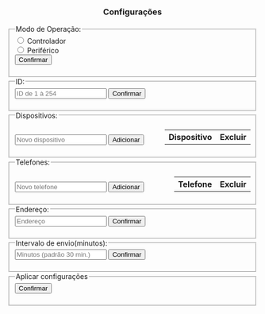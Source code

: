 <center>
    <h3>Configurações</h3>
</center>

<fieldset id="device_mode_filedset">
    <legend>Modo de Operação:</legend>
    <form target="_top" action="/set/mode" id="mode" method="POST">
        <input type="radio" id="controller" name="mode" value="controller">
        <label for="controller">Controlador</label><br>
        <input type="radio" id="peripheral" name="mode" value="peripheral">
        <label for="peripheral">Periférico</label><br>
        <input onclick="redirect();" type="submit" value="Confirmar">
    </form>
</fieldset>

<fieldset id="peripheral_id_fieldset">
    <legend>ID:</legend>
    <form target="_top" action="/set/id" id="mode" method="POST">
        <input type="text" name="id" id="id" placeholder="ID de 1 à 254" pattern="([1-9]|[1-9][0-9]|1[0-9][0-9]|2[0-4][0-9]|25[0-4])$">
        <input onclick="redirect();" type="submit" value="Confirmar">
    </form>
</fieldset>

<fieldset id="devices-fieldset">
    <legend>Dispositivos:</legend>
    <div style="width: 100%; display: table;">
        <div style="display: table-row">
            <div style="width: 600px; display: table-cell;">
            <form target="_top" action="/add/device" id="mode" method="POST">
                <input type="text" name="device" id="device" placeholder="Novo dispositivo" pattern="([1-9]|[1-9][0-9]|1[0-9][0-9]|2[0-4][0-9]|25[0-4])$">
                <input onclick="redirect();" type="submit" value="Adicionar">
            </form>
            </div>
            <div id="devices-div" style="display: table-cell;">
                <table id="devices-table">
                    <tr>
                        <th>Dispositivo</th>
                        <th>Excluir</th>
                    </tr>
                </table>
            </div>
        </div>
    </div>
</fieldset>

<fieldset id="phone_number_fieldset">
    <legend>Telefones:</legend>
    <div style="width: 100%; display: table;">
        <div style="display: table-row">
            <div style="width: 600px; display: table-cell;">
            <form target="_top" action="/add/phone" id="mode" method="POST">
                <input type="tel" name="phone" id="phone" placeholder="Novo telefone" pattern="^\(?(?:[14689][1-9]|2[12478]|3[1234578]|5[1345]|7[134579])\)? ?(?:[2-8]|9[1-9])[0-9]{3}\-?[0-9]{4}$">
                <input onclick="redirect();" type="submit" value="Adicionar">
            </form>
            </div>
            <div id="phones-div" style="display: table-cell;">
                <table id="phones-table">
                    <tr>
                        <th>Telefone</th>
                        <th>Excluir</th>
                    </tr>
                </table>
            </div>
        </div>
    </div>
</fieldset>

<fieldset id="local_fieldset">
    <legend>Endereço:</legend>
    <form target="_top" action="/set/local" id="local" method="POST">
        <input type="text" name="local" id="local_address" placeholder="Endereço">
        <input onclick="redirect();" type="submit" value="Confirmar">
    </form>
</fieldset>

<fieldset id="interval_fieldset">
    <legend>Intervalo de envio(minutos):</legend>
    <form target="_top" action="/set/interval" id="interval" method="POST">
        <input type="text" name="interval" id="interval_field" placeholder="Minutos (padrão 30 min.)" pattern="^[1-9][0-9]*$">
        <input onclick="redirect();" type="submit" value="Confirmar">
    </form>
</fieldset>

<fieldset id="restart_fieldset">
    <legend>Aplicar configurações</legend>
    <form target="_top" action="/restart" id="restart" method="POST">
        <input onclick="alert_restart();" type="submit" value="Confirmar">
    </form>
</fieldset>
